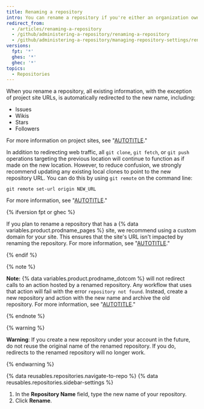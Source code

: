 ```yaml
---
title: Renaming a repository
intro: You can rename a repository if you're either an organization owner or have admin permissions for the repository.
redirect_from:
  - /articles/renaming-a-repository
  - /github/administering-a-repository/renaming-a-repository
  - /github/administering-a-repository/managing-repository-settings/renaming-a-repository
versions:
  fpt: '*'
  ghes: '*'
  ghec: '*'
topics:
  - Repositories
---
```

When you rename a repository, all existing information, with the exception of project site URLs, is automatically redirected to the new name, including:

- Issues
- Wikis
- Stars
- Followers

For more information on project sites, see "[AUTOTITLE](/pages/getting-started-with-github-pages/about-github-pages#types-of-github-pages-sites)."

In addition to redirecting web traffic, all `git clone`, `git fetch`, or `git push` operations targeting the previous location will continue to function as if made on the new location. However, to reduce confusion, we strongly recommend updating any existing local clones to point to the new repository URL. You can do this by using `git remote` on the command line:

```shell
git remote set-url origin NEW_URL
```

For more information, see "[AUTOTITLE](/get-started/getting-started-with-git/managing-remote-repositories)."

{% ifversion fpt or ghec %}

If you plan to rename a repository that has a {% data variables.product.prodname_pages %} site, we recommend using a custom domain for your site. This ensures that the site's URL isn't impacted by renaming the repository. For more information, see "[AUTOTITLE](/pages/configuring-a-custom-domain-for-your-github-pages-site/about-custom-domains-and-github-pages)."

{% endif %}

{% note %}

**Note:** {% data variables.product.prodname_dotcom %} will not redirect calls to an action hosted by a renamed repository. Any workflow that uses that action will fail with the error `repository not found`. Instead, create a new repository and action with the new name and archive the old repository. For more information, see "[AUTOTITLE](/repositories/archiving-a-github-repository/archiving-repositories)."

{% endnote %}

{% warning %}

**Warning**: If you create a new repository under your account in the future, do not reuse the original name of the renamed repository. If you do, redirects to the renamed repository will no longer work.

{% endwarning %}

{% data reusables.repositories.navigate-to-repo %}
{% data reusables.repositories.sidebar-settings %}
1. In the **Repository Name** field, type the new name of your repository.
1. Click **Rename**.
